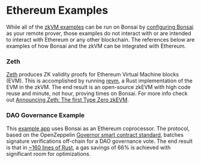 # Ethereum Examples

While all of the [zkVM examples][zkvm-examples] can be run on Bonsai by [configuring Bonsai][remote-proving] as your remote prover, those examples do not interact with or are intended to interact with Ethereum or any other blockchain. The references below are examples of how Bonsai and the zkVM can be integrated with Ethereum.

### Zeth

[Zeth][zeth-repo] produces ZK validity proofs for Ethereum Virtual Machine blocks (EVM). This is accomplished by running [revm], a Rust implementation of the EVM in the zkVM. The end result is an open-source zkEVM with high code reuse and minute, not hour, proving times on Bonsai. For more info check out [Announcing Zeth: The first Type Zero zkEVM][zeth-article].

### DAO Governance Example

This [example app][governance-example] uses Bonsai as an Ethereum coprocessor. The protocol, based on the OpenZeppelin [Governor smart contract standard], batches signature verifications off-chain for a DAO governance vote. The end result is that in [~160 lines of Rust][signature-aggregation], a gas savings of 66% is achieved with significant room for optimizations.

[zkvm-examples]: /api/zkvm/examples

[remote-proving]: /api/generating-proofs/remote-proving

[zeth-repo]: https://github.com/risc0/zeth

[revm]: https://crates.io/crates/revm

[zeth-article]: https://www.risczero.com/news/zeth-release

[governance-example]: https://github.com/risc0/risc0/tree/release-0.18/bonsai/examples/governance

[Governor smart contract standard]: https://docs.openzeppelin.com/contracts/4.x/api/governance

[signature-aggregation]: https://github.com/risc0/risc0/blob/release-0.18/bonsai/examples/governance/methods/guest/src/bin/finalize_votes.rs

[foundry-template]: https://github.com/risc0/bonsai-foundry-template

[eth-relay]: https://github.com/risc0/risc0/tree/release-0.18/bonsai/ethereum-relay
